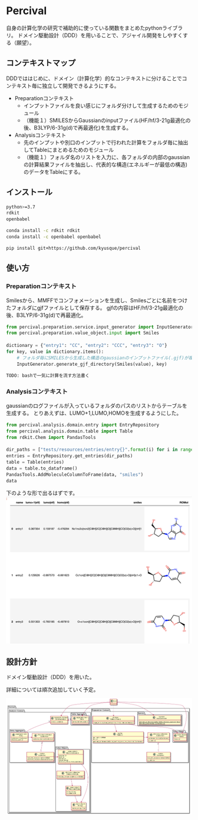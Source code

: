 Percival
========================

自身の計算化学の研究で補助的に使っている関数をまとめたpythonライブラリ。
ドメイン駆動設計（DDD）を用いることで、アジャイル開発をしやすくする（願望）。

## コンテキストマップ

DDDでははじめに、ドメイン（計算化学）的なコンテキストに分けることでコンテキスト毎に独立して開発できるようにする。

- Preparationコンテキスト
    - インプットファイルを良い感じにフォルダ分けして生成するためのモジュール
    - （機能１）SMILESからGaussianのinputファイル(HF/hf/3-21g最適化の後、B3LYP/6-31g(d)で再最適化)を生成する。
- Analysisコンテキスト
    - 先のインプットや別口のインプットで行われた計算をフォルダ毎に抽出してTableにまとめるためのモジュール
    - （機能１）フォルダ名のリストを入力に、各フォルダの内部のgaussianの計算結果ファイルを抽出し、代表的な構造(エネルギーが最低の構造)のデータをTableにする。
    
## インストール

```bash
python>=3.7
rdkit
openbabel
```

```bash
conda install -c rdkit rdkit
conda install -c openbabel openbabel
```

```bash
pip install git+https://github.com/kyusque/percival
```

## 使い方

### Preparationコンテキスト

Smilesから、MMFFでコンフォメーションを生成し、Smilesごとに名前をつけたフォルダにgjfファイルとして保存する。
gjfの内容はHF/hf/3-21g最適化の後、B3LYP/6-31g(d)で再最適化。

```python
from percival.preparation.service.input_generator import InputGenerator
from percival.preparation.value_object.input import Smiles

dictionary = {"entry1": "CC", "entry2": "CCC", "entry3": "O"}
for key, value in dictionary.items():
    # フォルダ毎にSMILESから生成した構造のgaussianのインプットファイル(.gjf)が複数個以上生成。
    InputGenerator.generate_gjf_directory(Smiles(value), key)

```

```bash
TODO: bashで一気に計算を流す方法書く
```

### Analysisコンテキスト

gaussianのログファイルが入っているフォルダのパスのリストからテーブルを生成する。
とりあえずは、LUMO+1,LUMO,HOMOを生成するようにした。

```python
from percival.analysis.domain.entry import EntryRepository
from percival.analysis.domain.table import Table
from rdkit.Chem import PandasTools

dir_paths = ["tests/resources/entries/entry{}".format(i) for i in range(1,4)]
entries = EntryRepository.get_entries(dir_paths)
table = Table(entries)
data = table.to_dataframe()
PandasTools.AddMoleculeColumnToFrame(data, "smiles")
data

```
下のような形で出るはずです。
![](analysis_image.png)


## 設計方針

ドメイン駆動設計（DDD）を用いた。

詳細については順次追加していく予定。

![](class.png)